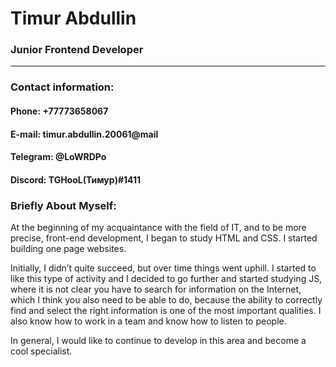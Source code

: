 # Timur Abdullin


### Junior Frontend Developer
---

### Contact information:
#### Phone: +77773658067
#### E-mail: timur.abdullin.20061@mail
#### Telegram: @LoWRDPo
#### Discord: TGHooL(Тимур)#1411


### Briefly About Myself:
At the beginning of my acquaintance with the field of IT, and to be more precise, front-end development, I began to study HTML and CSS. I started building one page websites.

Initially, I didn’t quite succeed, but over time things went uphill. I started to like this type of activity and I decided to go further and started studying JS, where it is not clear you have to search for information on the Internet, which I think you also need to be able to do, because the ability to correctly find and select the right information is one of the most important qualities. I also know how to work in a team and know how to listen to people.

In general, I would like to continue to develop in this area and become a cool specialist.